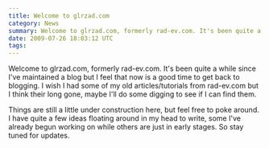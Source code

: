 ```yaml
---
title: Welcome to glrzad.com
category: News
summary: Welcome to glrzad.com, formerly rad-ev.com. It's been quite a while since I've maintained a blog but I feel that now is a good time to get back to blogging. I wish I had some of my old articles/tutorials from rad-ev.com but I think their long gone, maybe I'll do some digging to see if I can find them.
date: 2009-07-26 18:03:12 UTC
tags: 
---
```


<p>Welcome to glrzad.com, formerly rad-ev.com. It's been quite a while since I've maintained a blog but I feel that now is a good time to get back to blogging. I wish I had some of my old articles/tutorials from rad-ev.com but I think their long gone, maybe I'll do some digging to see if I can find them.</p>

<p>Things are still a little under construction here, but feel free to poke around. I have quite a few ideas floating around in my head to write, some I've already begun working on while others are just in early stages. So stay tuned for updates.</p>
